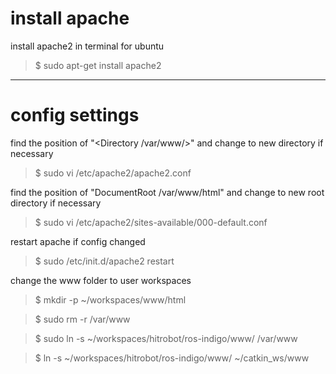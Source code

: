 # install apache

install apache2 in terminal for ubuntu
>$ sudo apt-get install apache2

***
# config settings

find the position of "\<Directory /var/www/\>" and change to new directory if necessary

>$ sudo vi /etc/apache2/apache2.conf

find the position of "DocumentRoot /var/www/html" and change to new root directory if necessary

>$ sudo vi /etc/apache2/sites-available/000-default.conf

restart apache if config changed

>$ sudo /etc/init.d/apache2 restart

change the www folder to user workspaces

>$ mkdir -p ~/workspaces/www/html

>$ sudo rm -r /var/www

>$ sudo ln -s ~/workspaces/hitrobot/ros-indigo/www/ /var/www

>$ ln -s ~/workspaces/hitrobot/ros-indigo/www/ ~/catkin_ws/www
